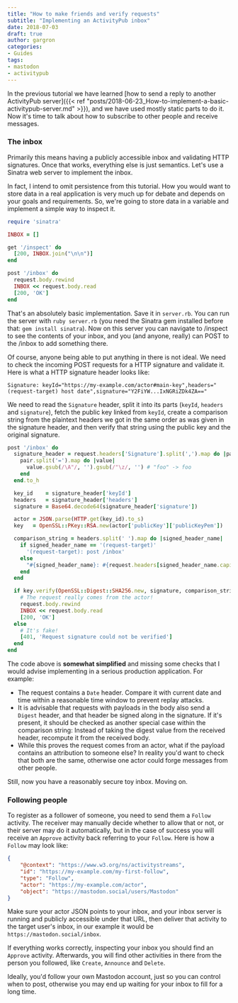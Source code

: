 ```yaml
---
title: "How to make friends and verify requests"
subtitle: "Implementing an ActivityPub inbox"
date: 2018-07-03
draft: true
author: gargron
categories:
- Guides
tags:
- mastodon
- activitypub
---
```


In the previous tutorial we have learned [how to send a reply to another ActivityPub server]({{< ref "posts/2018-06-23_How-to-implement-a-basic-activitypub-server.md" >}}), and we have used mostly static parts to do it. Now it's time to talk about how to subscribe to other people and receive messages.

### The inbox

Primarily this means having a publicly accessible inbox and validating HTTP signatures. Once that works, everything else is just semantics. Let's use a Sinatra web server to implement the inbox.

In fact, I intend to omit persistence from this tutorial. How you would want to store data in a real application is very much up for debate and depends on your goals and requirements. So, we're going to store data in a variable and implement a simple way to inspect it.

```ruby
require 'sinatra'

INBOX = []

get '/inspect' do
  [200, INBOX.join("\n\n")]
end

post '/inbox' do
  request.body.rewind
  INBOX << request.body.read
  [200, 'OK']
end
```

That's an absolutely basic implementation. Save it in `server.rb`. You can run the server with `ruby server.rb` (you need the Sinatra gem installed before that: `gem install sinatra`). Now on this server you can navigate to /inspect to see the contents of your inbox, and you (and anyone, really) can POST to the /inbox to add something there.

Of course, anyone being able to put anything in there is not ideal. We need to check the incoming POST requests for a HTTP signature and validate it. Here is what a HTTP signature header looks like:

    Signature: keyId="https://my-example.com/actor#main-key",headers="(request-target) host date",signature="Y2FiYW...IxNGRiZDk4ZA=="

We need to read the `Signature` header, split it into its parts (`keyId`, `headers` and `signature`), fetch the public key linked from `keyId`, create a comparison string from the plaintext headers we got in the same order as was given in the signature header, and then verify that string using the public key and the original signature.

```ruby
post '/inbox' do
  signature_header = request.headers['Signature'].split(',').map do |pair|
    pair.split('=').map do |value|
      value.gsub(/\A"/, '').gsub(/"\z/, '') # "foo" -> foo
    end
  end.to_h

  key_id    = signature_header['keyId']
  headers   = signature_header['headers']
  signature = Base64.decode64(signature_header['signature'])

  actor = JSON.parse(HTTP.get(key_id).to_s)
  key   = OpenSSL::PKey::RSA.new(actor['publicKey']['publicKeyPem'])

  comparison_string = headers.split(' ').map do |signed_header_name|
    if signed_header_name == '(request-target)'
      '(request-target): post /inbox'
    else
      "#{signed_header_name}: #{request.headers[signed_header_name.capitalize]}"
    end
  end

  if key.verify(OpenSSL::Digest::SHA256.new, signature, comparison_string)
    # The request really comes from the actor!
    request.body.rewind
    INBOX << request.body.read
    [200, 'OK']
  else
    # It's fake!
    [401, 'Request signature could not be verified']
  end
end
```

The code above is **somewhat simplified** and missing some checks that I would advise implementing in a serious production application. For example:

* The request contains a `Date` header. Compare it with current date and time within a reasonable time window to prevent replay attacks.
* It is advisable that requests with payloads in the body also send a `Digest` header, and that header be signed along in the signature. If it's present, it should be checked as another special case within the comparison string: Instead of taking the digest value from the received header, recompute it from the received body.
* While this proves the request comes from an actor, what if the payload contains an attribution to someone else? In reality you'd want to check that both are the same, otherwise one actor could forge messages from other people.

Still, now you have a reasonably secure toy inbox. Moving on.

### Following people

To register as a follower of someone, you need to send them a `Follow` activity. The receiver may manually decide whether to allow that or not, or their server may do it automatically, but in the case of success you will receive an `Approve` activity back referring to your `Follow`. Here is how a `Follow` may look like:

```json
{
	"@context": "https://www.w3.org/ns/activitystreams",
	"id": "https://my-example.com/my-first-follow",
	"type": "Follow",
	"actor": "https://my-example.com/actor",
	"object": "https://mastodon.social/users/Mastodon"
}
```

Make sure your actor JSON points to your inbox, and your inbox server is running and publicly accessible under that URL, then deliver that activity to the target user's inbox, in our example it would be `https://mastodon.social/inbox`.

If everything works correctly, inspecting your inbox you should find an `Approve` activity. Afterwards, you will find other activities in there from the person you followed, like `Create`, `Announce` and `Delete`.

Ideally, you'd follow your own Mastodon account, just so you can control when to post, otherwise you may end up waiting for your inbox to fill for a long time.
